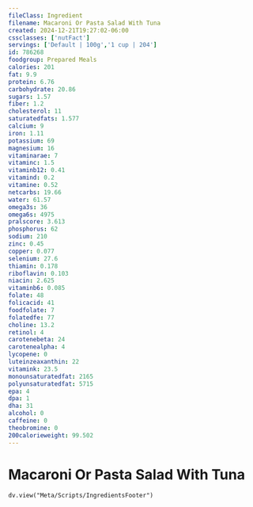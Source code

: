 ```yaml
---
fileClass: Ingredient
filename: Macaroni Or Pasta Salad With Tuna
created: 2024-12-21T19:27:02-06:00
cssclasses: ['nutFact']
servings: ['Default | 100g','1 cup | 204']
id: 786268
foodgroup: Prepared Meals
calories: 201
fat: 9.9
protein: 6.76
carbohydrate: 20.86
sugars: 1.57
fiber: 1.2
cholesterol: 11
saturatedfats: 1.577
calcium: 9
iron: 1.11
potassium: 69
magnesium: 16
vitaminarae: 7
vitaminc: 1.5
vitaminb12: 0.41
vitamind: 0.2
vitamine: 0.52
netcarbs: 19.66
water: 61.57
omega3s: 36
omega6s: 4975
pralscore: 3.613
phosphorus: 62
sodium: 210
zinc: 0.45
copper: 0.077
selenium: 27.6
thiamin: 0.178
riboflavin: 0.103
niacin: 2.625
vitaminb6: 0.085
folate: 48
folicacid: 41
foodfolate: 7
folatedfe: 77
choline: 13.2
retinol: 4
carotenebeta: 24
carotenealpha: 4
lycopene: 0
luteinzeaxanthin: 22
vitamink: 23.5
monounsaturatedfat: 2165
polyunsaturatedfat: 5715
epa: 4
dpa: 1
dha: 31
alcohol: 0
caffeine: 0
theobromine: 0
200calorieweight: 99.502
---
```


# Macaroni Or Pasta Salad With Tuna

```dataviewjs
dv.view("Meta/Scripts/IngredientsFooter")
```